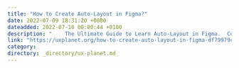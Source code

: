 ```yaml
---
title: "How to Create Auto-Layout in Figma?"
date: 2022-07-09 18:31:20 +0000
dateadded: 2022-07-10 00:00:44 +0100
description: "    The Ultimate Guide to Learn Auto-Layout in Figma.  Continue reading on UX Planet »  "
link: "https://uxplanet.org/how-to-create-auto-layout-in-figma-df79979c82c3?source=rss----819cc2aaeee0---4"
category:
directory: _directory/ux-planet.md
---
```

